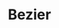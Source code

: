---
layout: media
title: "Bezier"
tags:
  categories: visual
blurb: "Bezier"
ads: false
share: false
show_url: false
video:
  id: 180528454
---